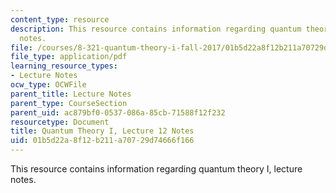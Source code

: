 ```yaml
---
content_type: resource
description: This resource contains information regarding quantum theory I, lecture
  notes.
file: /courses/8-321-quantum-theory-i-fall-2017/01b5d22a8f12b211a70729d74666f166_MIT8_321F17_lec12.pdf
file_type: application/pdf
learning_resource_types:
- Lecture Notes
ocw_type: OCWFile
parent_title: Lecture Notes
parent_type: CourseSection
parent_uid: ac879bf0-0537-086a-85cb-71588f12f232
resourcetype: Document
title: Quantum Theory I, Lecture 12 Notes
uid: 01b5d22a-8f12-b211-a707-29d74666f166
---
```

This resource contains information regarding quantum theory I, lecture notes.

